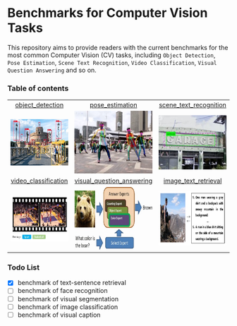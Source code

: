 # Benchmarks for Computer Vision Tasks

This repository aims to provide readers with the current benchmarks for the most common Computer Vision (CV) tasks, including `Object Detection`, `Pose Estimation`, `Scene Text Recognition`, `Video Classification`, `Visual Question Answering` and so on.

### Table of contents

|                            |                                |                             |
| :------:                   | :------:                       | :------:                    |
| [object_detection][1]      | [pose_estimation][2]           | [scene_text_recognition][3] |
| ![object_det]              | ![pose_estimation]             | ![STR]                      |
| [video_classification][4]  | [visual_question_answering][5] | [image_text_retrieval][6]   |
| ![video_cls]               | ![vqa]                         | ![image_text_retrieval]     |

[1]: object_detection.md
[2]: pose_estimation.md
[3]: scene_text_recognition.md
[4]: video_classification.md
[5]: vqa.md
[6]: image_text_retrieval.md

[object_det]: ./imgs/obj_det.jpg "object detection"
[pose_estimation]: ./imgs/pose_estimation.jpg "pose estimation"
[STR]: ./imgs/STR.jpg "scene text recognition"
[video_cls]: ./imgs/video_cls.jpg "video classification"
[vqa]: ./imgs/vqa.jpg "visual question answering"
[image_text_retrieval]: ./imgs/image_text_retrieval.jpg "image sentence retrieval"
[coming_soon]: ./imgs/coming_soon.jpg "coming soon"

### Todo List

- [x] benchmark of text-sentence retrieval
- [ ] benchmark of face recognition
- [ ] benchmark of visual segmentation
- [ ] benchmark of image classification
- [ ] benchmark of visual caption